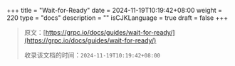 +++
title = "Wait-for-Ready"
date = 2024-11-19T10:19:42+08:00
weight = 220
type = "docs"
description = ""
isCJKLanguage = true
draft = false
+++

> 原文：[https://grpc.io/docs/guides/wait-for-ready/](https://grpc.io/docs/guides/wait-for-ready/)
>
> 收录该文档的时间：`2024-11-19T10:19:42+08:00`
